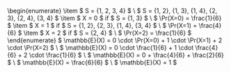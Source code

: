 \begin{enumerate}
\item $ S = \{1, 2, 3, 4\} $ \\
$ S = \{1, 2\}, \{1, 3\}, \{1, 4\}, \{2, 3\}, \{2, 4\}, \{3, 4\} $
	\item $ X = 0 $ if $ S = \{1, 3\} $ \\
	      $ \Pr(X=0) = \frac{1}{6} $
	\item $ X = 1 $ if $ S = \{1, 2\}, \{2, 3\}, \{1, 4\}, \{3, 4\} $ \\
	      $ \Pr(X=1) = \frac{4}{6} $
	\item $ X = 2 $ if $ S = \{2, 4\} $ \\
	      $ \Pr(X=2) = \frac{1}{6} $
\end{enumerate}
$ \mathbb{E}(X) = 0 \cdot \Pr(X=0) + 1 \cdot \Pr(X=1) + 2 \cdot \Pr(X=2) $ \\
$ \mathbb{E}(X) = 0 \cdot \frac{1}{6} + 1 \cdot \frac{4}{6} + 2 \cdot \frac{1}{6} $ \\
$ \mathbb{E}(X) = 0 + \frac{4}{6} + \frac{2}{6} $ \\
$ \mathbb{E}(X) = \frac{6}{6} $ \\
$ \mathbb{E}(X) = 1 $
